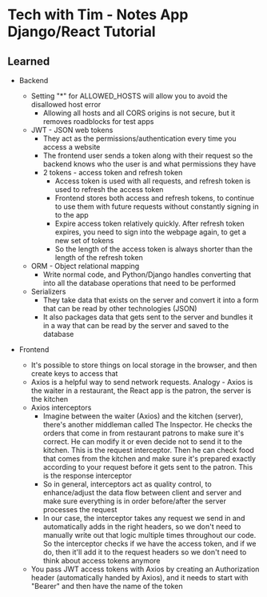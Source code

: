 # Tech with Tim - Notes App Django/React Tutorial

## Learned

- Backend

  - Setting "\*" for ALLOWED_HOSTS will allow you to avoid the disallowed host error
    - Allowing all hosts and all CORS origins is not secure, but it removes roadblocks for test apps
  - JWT - JSON web tokens
    - They act as the permissions/authentication every time you access a website
    - The frontend user sends a token along with their request so the backend knows who the user is and what permissions they have
    - 2 tokens - access token and refresh token
      - Access token is used with all requests, and refresh token is used to refresh the access token
      - Frontend stores both access and refresh tokens, to continue to use them with future requests without constantly signing in to the app
      - Expire access token relatively quickly. After refresh token expires, you need to sign into the webpage again, to get a new set of tokens
      - So the length of the access token is always shorter than the length of the refresh token
  - ORM - Object relational mapping
    - Write normal code, and Python/Django handles converting that into all the database operations that need to be performed
  - Serializers
    - They take data that exists on the server and convert it into a form that can be read by other technologies (JSON)
    - It also packages data that gets sent to the server and bundles it in a way that can be read by the server and saved to the database

- Frontend
  - It's possible to store things on local storage in the browser, and then create keys to access that
  - Axios is a helpful way to send network requests. Analogy - Axios is the waiter in a restaurant, the React app is the patron, the server is the kitchen
  - Axios interceptors
    - Imagine between the waiter (Axios) and the kitchen (server), there's another middleman called The Inspector. He checks the orders that come in from restaurant patrons to make sure it's correct. He can modify it or even decide not to send it to the kitchen. This is the request interceptor. Then he can check food that comes from the kitchen and make sure it's prepared exactly according to your request before it gets sent to the patron. This is the response interceptor
    - So in general, interceptors act as quality control, to enhance/adjust the data flow between client and server and make sure everything is in order before/after the server processes the request
    - In our case, the interceptor takes any request we send in and automatically adds in the right headers, so we don't need to manually write out that logic multiple times throughout our code. So the interceptor checks if we have the access token, and if we do, then it'll add it to the request headers so we don't need to think about access tokens anymore
  - You pass JWT access tokens with Axios by creating an Authorization header (automatically handed by Axios), and it needs to start with "Bearer" and then have the name of the token
